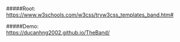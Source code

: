#####Root:  
https://www.w3schools.com/w3css/tryw3css_templates_band.htm#  

#####Demo:   
https://ducanhng2002.github.io/TheBand/ 